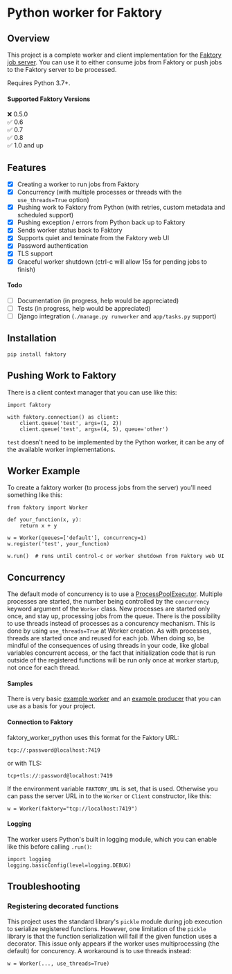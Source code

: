# Python worker for Faktory

## Overview

This project is a complete worker and client implementation for the [Faktory job server](https://github.com/contribsys/faktory). You can use it to either consume jobs from Faktory or push jobs to the Faktory server to be processed. 

Requires Python 3.7+.

#### Supported Faktory Versions

:x: 0.5.0 <br/>
:white_check_mark: 0.6 <br/>
:white_check_mark: 0.7 <br/>
:white_check_mark: 0.8 <br/>
:white_check_mark: 1.0 and up <br/>

## Features

- [x] Creating a worker to run jobs from Faktory
- [x] Concurrency (with multiple processes or threads with the `use_threads=True` option)
- [x] Pushing work to Faktory from Python (with retries, custom metadata and scheduled support)
- [x] Pushing exception / errors from Python back up to Faktory
- [x] Sends worker status back to Faktory
- [x] Supports quiet and teminate from the Faktory web UI
- [x] Password authentication
- [x] TLS support
- [x] Graceful worker shutdown (ctrl-c will allow 15s for pending jobs to finish)

#### Todo

- [ ] Documentation (in progress, help would be appreciated)
- [ ] Tests (in progress, help would be appreciated)
- [ ] Django integration (`./manage.py runworker` and `app/tasks.py` support)

## Installation

```
pip install faktory
```

## Pushing Work to Faktory

There is a client context manager that you can use like this:

```
import faktory

with faktory.connection() as client:
    client.queue('test', args=(1, 2))
    client.queue('test', args=(4, 5), queue='other')
```

`test` doesn't need to be implemented by the Python worker, it can be any of the available worker implementations.

## Worker Example

To create a faktory worker (to process jobs from the server) you'll need something like this:

```
from faktory import Worker

def your_function(x, y):
    return x + y

w = Worker(queues=['default'], concurrency=1)
w.register('test', your_function)

w.run()  # runs until control-c or worker shutdown from Faktory web UI

```
## Concurrency

The default mode of concurrency is to use a [ProcessPoolExecutor](https://devdocs.io/python~3.11/library/concurrent.futures#concurrent.futures.ProcessPoolExecutor). Multiple processes are started, the number being controlled by the `concurrency` keyword argument of the `Worker` class. New processes are started only once, and stay up, processing jobs from the queue. There is the possibility to use threads instead of processes as a concurency mechanism. This is done by using `use_threads=True` at Worker creation. As with processes, threads are started once and reused for each job. When doing so, be mindful of the consequences of using threads in your code, like global variables concurrent access, or the fact that initialization code that is run outside of the registered functions will be run only once at worker startup, not once for each thread.

#### Samples

There is very basic [example worker](examples/worker.py) and an [example producer](examples/producer.py) that you can use as a basis for your project.

#### Connection to Faktory

faktory_worker_python uses this format for the Faktory URL:

`tcp://:password@localhost:7419`

or with TLS:

`tcp+tls://:password@localhost:7419`

If the environment variable `FAKTORY_URL` is set, that is used. Otherwise you can pass the server URL in to the `Worker` or `Client` constructor, like this:

```w = Worker(faktory="tcp://localhost:7419")```

#### Logging

The worker users Python's built in logging module, which you can enable like this before calling `.run()`:

```
import logging
logging.basicConfig(level=logging.DEBUG)
```

## Troubleshooting

### Registering decorated functions

This project uses the standard library's `pickle` module during job execution to serialize registered functions. However, one limitation of the `pickle` library is that the function serialization will fail if the given function uses a decorator. This issue only appears if the worker uses multiprocessing (the default) for concurency. A workaround is to use threads instead:

```
w = Worker(..., use_threads=True)
```
